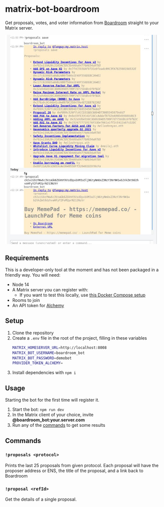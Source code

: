 # matrix-bot-boardroom

Get proposals, votes, and voter information from [Boardroom](https://boardroom.info/) straight to your Matrix server.

![the !proposals and !proposal commands](docs/bot-proposals.jpg)

## Requirements

This is a developer-only tool at the moment and has not been packaged in a friendly way. You will need:

* Node 14
* A Matrix server you can register with:
  * If you want to test this locally, use [this Docker Compose setup](https://github.com/0xcharchar/matrix-synapse-server-docker-compose)
* Rooms to join
* An API token for [Alchemy](https://www.alchemy.com/)

## Setup

1. Clone the repository
2. Create a `.env` file in the root of the project, filling in these variables
    ```sh
    MATRIX_HOMESERVER_URL=http://localhost:8008
    MATRIX_BOT_USERNAME=boardroom_bot
    MATRIX_BOT_PASSWORD=demobot
    PROVIDER_TOKEN_ALCHEMY=
    ```
3. Install dependencies with `npm i`

## Usage

Starting the bot for the first time will register it.

1. Start the bot: `npm run dev`
2. In the Matrix client of your choice, invite **@boardroom_bot:your.server.com**
3. Run any of the [commands](#commands) to get some results

## Commands

### `!proposals <protocol>`

Prints the last 25 proposals from given protocol. Each proposal will have the proposer address or ENS, the title of the proposal, and a link back to Boardroom

### `!proposal <refId>`

Get the details of a single proposal.

